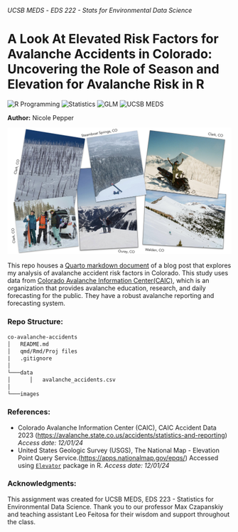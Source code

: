 *UCSB MEDS* - *EDS 222 - Stats for Environmental Data Science*

# A Look At Elevated Risk Factors for Avalanche Accidents in Colorado: Uncovering the Role of Season and Elevation for Avalanche Risk in R

![R Programming](https://img.shields.io/badge/R_Programming-cornflowerblue?style=for-the-badge&logo=R) ![Statistics](https://img.shields.io/badge/Statistics-purple?style=for-the-badge) ![GLM](https://img.shields.io/badge/GLM-orange?style=for-the-badge)  ![UCSB MEDS](https://img.shields.io/badge/UCSB%20MEDS-blue?style=for-the-badge) 

**Author:** Nicole Pepper

![ ](images/backcountry.jpg)


This repo houses a [Quarto markdown document](https://github.com/nicolelpepper/co-avalanche-accidents/blob/main/co-avalanche-accidents.qmd) of a blog post that explores my analysis of avalanche accident risk factors in Colorado. This study uses data from [Colorado Avalanche Information Center(CAIC)](https://avalanche.state.co.us/), which is an organization that provides avalanche education, research, and daily forecasting for the public. They have a robust avalanche reporting and forecasting system.

### Repo Structure:

```
co-avalanche-accidents
│   README.md
│   qmd/Rmd/Proj files
|   .gitignore
│
└───data
│      │   avalanche_accidents.csv
│
└───images
```
### References:

- Colorado Avalanche Information Center (CAIC), CAIC Accident Data 2023 (https://avalanche.state.co.us/accidents/statistics-and-reporting) *Access date: 12/01/24*
- United States Geologic Survey (USGS), The National Map - Elevation Point Query Service.(https://apps.nationalmap.gov/epqs/) Accessed using [`Elevator`](https://cran.r-project.org/web/packages/elevatr/index.html) package in R. *Access date: 12/01/24*

### Acknowledgments:
This assignment was created for UCSB MEDS, EDS 223 - Statistics for Environmental Data Science. Thank you to our professor Max Czapanskiy and teaching assistant Leo Feitosa for their wisdom and support throughout the class.
